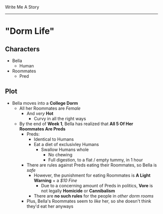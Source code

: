 Write Me A Story
****************

"Dorm Life"
===========

Characters
----------
- Bella
	- Human
- Roommates
	- Pred

Plot
----
- Bella moves into a __College Dorm__
  - All her Roommates are _Female_
    - And _very_ __Hot__
      - Curvy in all the right ways
  - By the end of __Week 1__, Bella has realized that __All 5 Of Her Roommates Are Preds__
    - Preds:
      - Identical to Humans
      - Eat a diet of exclusivley Humans
        - Swallow Humans whole
          - No chewing
          - Full digestion, to a flat / empty tummy, in 1 hour
    - There are rules against Preds eating their Roommates, so Bella is _safe_
      - However, the punishment for eating Roommates is __A Light Warning__ + a _$10 Fine_
        - Due to a concerning amount of Preds in politics, __Vore__ is not legally __Homicide__ or __Cannibalism__
      - There are __no such rules__ for the people in _other dorm rooms_
    - Plus, Bella's Roommates seem to _like_ her, so she doesn't think they'd eat her anyways